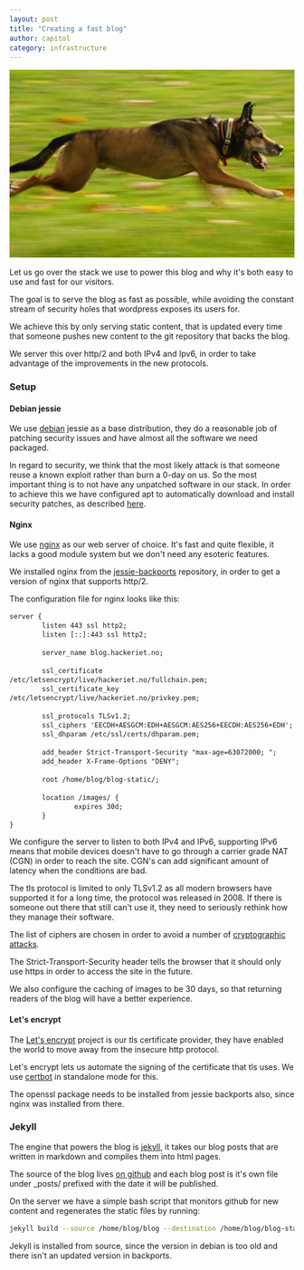 ```yaml
---
layout: post
title: "Creating a fast blog"
author: capitol
category: infrastructure
---
```

![dog](/images/fast-dog.jpg)

Let us go over the stack we use to power this blog and why it's both easy to use
and fast for our visitors.

The goal is to serve the blog as fast as possible, while avoiding the constant
stream of security holes that wordpress exposes its users for.

We achieve this by only serving static content, that is updated every time that
someone pushes new content to the git repository that backs the blog.

We server this over http/2 and both IPv4 and Ipv6, in order to take advantage of
the improvements in the new protocols.

### Setup

#### Debian jessie

We use [debian](https://www.debian.org/) jessie as a base distribution,
they do a reasonable job of patching security issues and have almost all the
software we need packaged.

In regard to security, we think that the most likely attack is that someone
reuse a known exploit rather than burn a 0-day on us. So the most important
thing is to not have any unpatched software in our stack. In order to achieve this
we have configured apt to automatically download and install security patches,
as described [here](https://wiki.debian.org/UnattendedUpgrades).

#### Nginx

We use [nginx](https://nginx.org/) as our web server of choice. It's fast and
quite flexible, it lacks a good module system but we don't need any esoteric features.

We installed nginx from the [jessie-backports](https://backports.debian.org/Instructions/)
repository, in order to get a version of nginx that supports http/2.

The configuration file for nginx looks like this:
 
```text
server {
        listen 443 ssl http2;
        listen [::]:443 ssl http2;

        server_name blog.hackeriet.no;

        ssl_certificate /etc/letsencrypt/live/hackeriet.no/fullchain.pem;
        ssl_certificate_key /etc/letsencrypt/live/hackeriet.no/privkey.pem;

        ssl_protocols TLSv1.2;
        ssl_ciphers 'EECDH+AESGCM:EDH+AESGCM:AES256+EECDH:AES256+EDH';
        ssl_dhparam /etc/ssl/certs/dhparam.pem;

        add_header Strict-Transport-Security "max-age=63072000; ";
        add_header X-Frame-Options "DENY";

        root /home/blog/blog-static/;

        location /images/ {
                expires 30d;
        }
}
```

We configure the server to listen to both IPv4 and IPv6, supporting IPv6 means
that mobile devices doesn't have to go through a carrier grade NAT (CGN) in order to
reach the site. CGN's can add significant amount of latency when the conditions are
bad.

The tls protocol is limited to only TLSv1.2 as all modern browsers have supported it
for a long time, the protocol was released in 2008. If there is someone out there 
that still can't use it, they need to seriously rethink how they manage their software.

The list of ciphers are chosen in order to avoid a number
of [cryptographic attacks](https://raymii.org/s/tutorials/Strong_SSL_Security_On_nginx.html).

The Strict-Transport-Security header tells the browser that it should only use
https in order to access the site in the future.

We also configure the caching of images to be 30 days, so that returning readers
of the blog will have a better experience.

#### Let's encrypt

The [Let's encrypt](https://letsencrypt.org/) project is our tls certificate
provider, they have enabled the world to move away from the insecure http protocol.

Let's encrypt lets us automate the signing of the certificate that tls uses. We
use [certbot](https://certbot.eff.org/) in standalone mode for this.

The openssl package needs to be installed from jessie backports also, since nginx was
installed from there.

### Jekyll

The engine that powers the blog is [jekyll](https://jekyllrb.com/), it takes our
blog posts that are written in markdown and compiles them into html pages.

The source of the blog lives [on github](https://github.com/hackeriet/blog) and each
blog post is it's own file under _posts/ prefixed with the date it will be published.

On the server we have a simple bash script that monitors github for new content
and regenerates the static files by running:

```bash
jekyll build --source /home/blog/blog --destination /home/blog/blog-static/
```

Jekyll is installed from source, since the version in debian is too old and there
isn't an updated version in backports.

